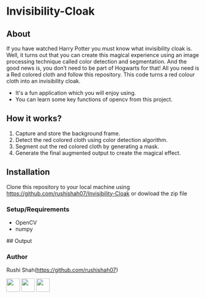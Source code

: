 # Invisibility-Cloak

## About
If you have watched Harry Potter you must know what invisibility cloak is. Well, it turns out that you can create this magical experience using an image processing technique called color detection and segmentation. And the good news is, you don’t need to be part of Hogwarts for that! All you need is a Red colored cloth and follow this repository. This code turns a red colour cloth into an invisibility cloak.
<ul>
  <li>It's a fun application which you will enjoy using.</li>
  <li>You can learn some key functions of opencv from this project.</li>
</ul>

## How it works?
<ol>
  <li>Capture and store the background frame.</i>
  <li>Detect the red colored cloth using color detection algorithm.</li>
  <li>Segment out the red colored cloth by generating a mask.</li>
  <li>Generate the final augmented output to create the magical effect.</li>
</ol>

## Installation
Clone this repository to your local machine using https://github.com/rushishah07/Invisibility-Cloak or dowload the zip file

### Setup/Requirements
<ul>
  <li>OpenCV</li>
  <li>numpy</li>
</ul>
## Output

### Author

Rushi Shah(https://github.com/rushishah07)

[<img src="https://image.flaticon.com/icons/svg/185/185964.svg" width="35" padding="10">](https://www.linkedin.com/in/rushi-shah-8917681a0/)
[<img src="https://image.flaticon.com/icons/svg/185/185981.svg" width="35" padding="10">](https://www.facebook.com/rushi.shah.5477)
[<img src="https://image.flaticon.com/icons/svg/185/185985.svg" width="35" padding="10">](https://www.instagram.com/rushi.07/)
